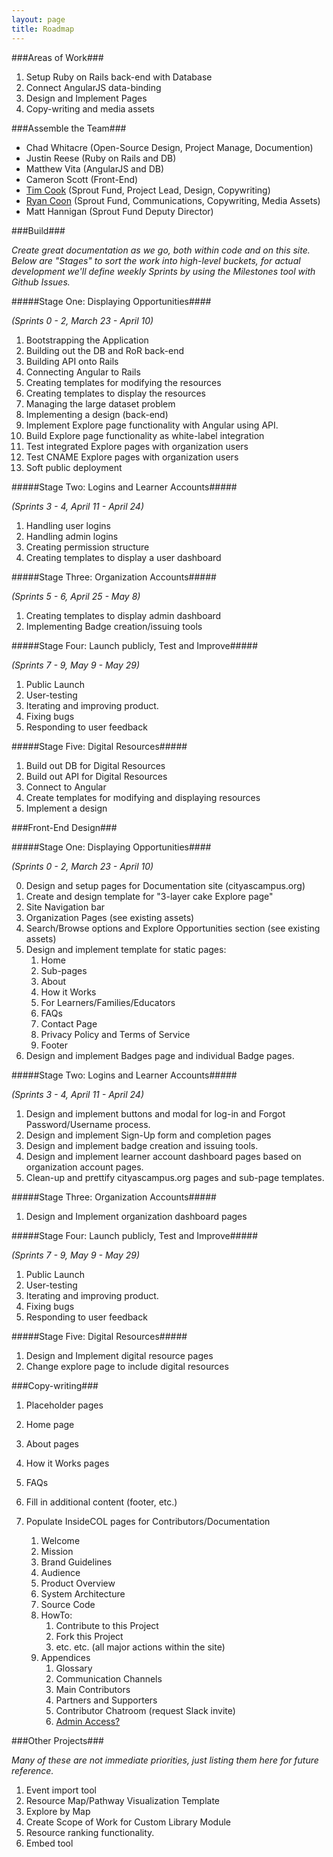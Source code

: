 ```yaml
---
layout: page
title: Roadmap
---
```

###Areas of Work###

1.  Setup Ruby on Rails back-end with Database
2.  Connect AngularJS data-binding
3.  Design and Implement Pages
4.  Copy-writing and media assets

###Assemble the Team###

*   Chad Whitacre (Open-Source Design, Project Manage, Documention)
*   Justin Reese (Ruby on Rails and DB)
*   Matthew Vita (AngularJS and DB)
*   Cameron Scott (Front-End)
*   [Tim Cook](tim@sproutfund.org) (Sprout Fund, Project Lead, Design, Copywriting)
*   [Ryan Coon](ryan@sproutfund.org) (Sprout Fund, Communications, Copywriting, Media Assets)
*   Matt Hannigan (Sprout Fund Deputy Director)

###Build###

_Create great documentation as we go, both within code and on this site._
_Below are "Stages" to sort the work into high-level buckets, for actual development we'll define weekly Sprints by using the Milestones tool with Github Issues._


#####Stage One: Displaying Opportunities####

*(Sprints 0 - 2, March 23 - April 10)*

1.  Bootstrapping the Application
2.  Building out the DB and RoR back-end
3.  Building API onto Rails
4.  Connecting Angular to Rails
3.  Creating templates for modifying the resources
4.  Creating templates to display the resources
5.  Managing the large dataset problem
6.  Implementing a design (back-end)
7.  Implement Explore page functionality with Angular using API.
8.  Build Explore page functionality as white-label integration
9.  Test integrated Explore pages with organization users
10. Test CNAME Explore pages with organization users
11. Soft public deployment

#####Stage Two: Logins and Learner Accounts#####

*(Sprints 3 - 4, April 11 - April 24)*

1.  Handling user logins
2.  Handling admin logins
3.  Creating permission structure
4.  Creating templates to display a user dashboard

#####Stage Three: Organization Accounts#####

*(Sprints 5 - 6, April 25 - May 8)*

1.  Creating templates to display admin dashboard
2.  Implementing Badge creation/issuing tools

#####Stage Four: Launch publicly, Test and Improve#####

*(Sprints 7 - 9, May 9 - May 29)*

1. Public Launch
2. User-testing
3. Iterating and improving product.
4. Fixing bugs
5. Responding to user feedback

#####Stage Five: Digital Resources#####

1. Build out DB for Digital Resources
2. Build out API for Digital Resources
3. Connect to Angular
4. Create templates for modifying and displaying resources
5. Implement a design

###Front-End Design###

#####Stage One: Displaying Opportunities####

*(Sprints 0 - 2, March 23 - April 10)*

0. Design and setup pages for Documentation site (cityascampus.org)
1.  Create and design template for "3-layer cake Explore page"
  1. Site Navigation bar
  2. Organization Pages (see existing assets)
  3. Search/Browse options and Explore Opportunities section (see existing assets)
2.  Design and implement template for static pages:
    1. Home
    2. Sub-pages
      1.  About
      2.  How it Works
      3.  For Learners/Families/Educators
      4.  FAQs
      6.  Contact Page
      7.  Privacy Policy and Terms of Service
    3. Footer
3.  Design and implement Badges page and individual Badge pages.

#####Stage Two: Logins and Learner Accounts#####

*(Sprints 3 - 4, April 11 - April 24)*

1.  Design and implement buttons and modal for log-in and Forgot Password/Username process.
2.  Design and implement Sign-Up form and completion pages
3.  Design and implement badge creation and issuing tools.
4.  Design and implement learner account dashboard pages based on organization account pages.
5.  Clean-up and prettify cityascampus.org pages and sub-page templates.

#####Stage Three: Organization Accounts#####

1.  Design and Implement organization dashboard pages

#####Stage Four: Launch publicly, Test and Improve#####

*(Sprints 7 - 9, May 9 - May 29)*

1. Public Launch
2. User-testing
3. Iterating and improving product.
4. Fixing bugs
5. Responding to user feedback


#####Stage Five: Digital Resources#####

1.  Design and Implement digital resource pages
2.  Change explore page to include digital resources


###Copy-writing###

1.  Placeholder pages
2.  Home page
3.  About pages
4.  How it Works pages
5.  FAQs
6.  Fill in additional content (footer, etc.)
7.  Populate InsideCOL pages for Contributors/Documentation

    1.  Welcome
    2.  Mission
    3.  Brand Guidelines
    4.  Audience
    5.  Product Overview
    6.  System Architecture
    7.  Source Code
    8.  HowTo:
        1.  Contribute to this Project
        2.  Fork this Project
        3.  etc. etc. (all major actions within the site)
    9.  Appendices
        1.  Glossary
        2.  Communication Channels
        3.  Main Contributors
        4.  Partners and Supporters
        5.  Contributor Chatroom (request Slack invite)
        6.  [Admin Access?](http://inside.gratipay.com/appendices/access)

###Other Projects###

_Many of these are not immediate priorities, just listing them here for future reference._

1.  Event import tool
2.  Resource Map/Pathway Visualization Template
3.  Explore by Map
4.  Create Scope of Work for Custom Library Module
5.  Resource ranking functionality.
6.  Embed tool
